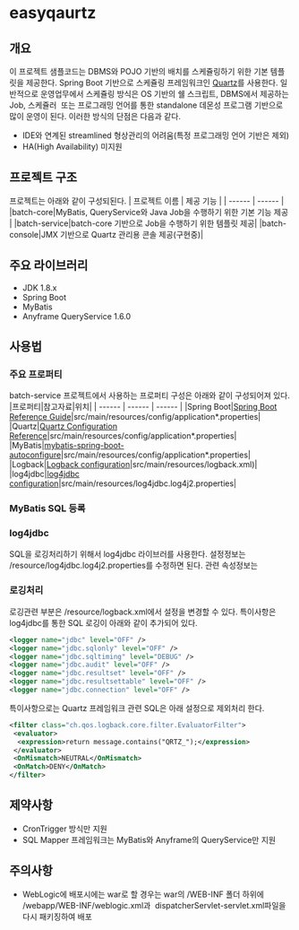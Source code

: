 # easyqaurtz
## 개요
이 프로젝트 샘플코드는 DBMS와 POJO 기반의 배치를 스케쥴링하기 위한 기본 템플릿을 제공한다. Spring Boot 기반으로 스케쥴링 프레임워크인 [Quartz](http://www.quartz-scheduler.org/)를 사용한다.
일반적으로 운영업무에서 스케쥴링 방식은 OS 기반의 쉘 스크립트, DBMS에서 제공하는 Job, 스케쥴러  또는 프로그래밍 언어를 통한 standalone 데몬성 프로그램 기반으로 많이 운영이 된다. 이러한 방식의 단점은 다음과 같다.
* IDE와 연계된 streamlined 형상관리의 어려움(특정 프로그래밍 언어 기반은 제외)
* HA(High Availability) 미지원
## 프로젝트 구조
프로젝트는 아래와 같이 구성되된다.
| 프로젝트 이름 | 제공 기능 |
| ------ | ------ |
|batch-core|MyBatis, QueryService와 Java Job을 수행하기 위한 기본 기능 제공 |
|batch-service|batch-core 기반으로 Job을 수행하기 위한 템플릿 제공|
|batch-console|JMX 기반으로 Quartz 관리용 콘솔 제공(구현중)|
## 주요 라이브러리
* JDK 1.8.x
* Spring Boot
* MyBatis
* Anyframe QueryService 1.6.0
## 사용법
### 주요 프로퍼티
batch-service 프로젝트에서 사용하는 프로퍼티 구성은 아래와 같이 구성되어져 있다.
|프로퍼티|참고자료|위치|
| ------ | ------ | ------ |
|Spring Boot|[Spring Boot Reference Guide](https://docs.spring.io/spring-boot/docs/1.5.7.RELEASE/reference/htmlsingle/)|src/main/resources/config/application*.properties|
|Quartz|[Quartz Configuration Reference](http://www.quartz-scheduler.org/documentation/quartz-2.2.x/configuration/)|src/main/resources/config/application*.properties|
|MyBatis|[mybatis-spring-boot-autoconfigure](http://www.mybatis.org/spring-boot-starter/mybatis-spring-boot-autoconfigure/)|src/main/resources/config/application*.properties|
|Logback|[Logback configuration](https://logback.qos.ch/manual/configuration.html)|src/main/resources/logback.xml)|
|log4jdbc|[log4jdbc configuration](https://code.google.com/archive/p/log4jdbc/)|src/main/resources/log4jdbc.log4j2.properties|
### MyBatis SQL 등록
### log4jdbc
SQL을 로깅처리하기 위해서 log4jdbc 라이브러를 사용한다. 설정정보는 /resource/log4jdbc.log4j2.properties를 수정하면 된다. 관련 속성정보는 
### 로깅처리
로깅관련 부분은 /resource/logback.xml에서 설정을 변경할 수 있다. 특이사항은 log4jdbc를 통한 SQL 로깅이 아래와 같이 추가되어 있다.
```xml
<logger name="jdbc" level="OFF" />     
<logger name="jdbc.sqlonly" level="OFF" />  
<logger name="jdbc.sqltiming" level="DEBUG" />  
<logger name="jdbc.audit" level="OFF" />  
<logger name="jdbc.resultset" level="OFF" />  
<logger name="jdbc.resultsettable" level="OFF" />  
<logger name="jdbc.connection" level="OFF" />
```
특이사항으로는 Quartz 프레임워크 관련 SQL은 아래 설정으로 제외처리 한다.
```xml
<filter class="ch.qos.logback.core.filter.EvaluatorFilter">                  
 <evaluator>                       
  <expression>return message.contains("QRTZ_");</expression>                   
 </evaluator>                  
 <OnMismatch>NEUTRAL</OnMismatch>                  
 <OnMatch>DENY</OnMatch>              
</filter>
```
## 제약사항
* CronTrigger 방식만 지원
* SQL Mapper 프레임워크는 MyBatis와 Anyframe의 QueryService만 지원
## 주의사항
* WebLogic에 배포시에는 war로 할 경우는 war의 /WEB-INF 폴더 하위에  /webapp/WEB-INF/weblogic.xml과  dispatcherServlet-servlet.xml파일을 다시 패키징하여 배포
